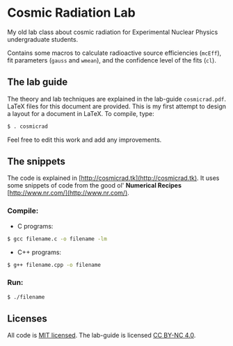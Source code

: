# Cosmic Radiation Lab

My old lab class about cosmic radiation for Experimental Nuclear Physics undergraduate students.

Contains some macros to calculate radioactive source efficiencies (`mcEff`), fit parameters (`gauss` and `wmean`), and the confidence level of the fits (`cl`).

## The lab guide

The theory and lab techniques are explained in the lab-guide `cosmicrad.pdf`. LaTeX files for this document are provided. This is my first attempt to design a layout for a document in LaTeX. To compile, type:

```bash
$ . cosmicrad
```

Feel free to edit this work and add any improvements.

## The snippets

The code is explained in [http://cosmicrad.tk](http://cosmicrad.tk). It uses some snippets of code from the good ol' **Numerical Recipes** [http://www.nr.com/](http://www.nr.com/).

### Compile:

 * C programs:

```bash
$ gcc filename.c -o filename -lm
```

 * C++ programs:

```bash
$ g++ filename.cpp -o filename
```

### Run:

```bash
$ ./filename
```

## Licenses

All code is [MIT licensed](http://opensource.org/licenses/MIT).
The lab-guide is licensed [CC BY-NC 4.0](http://creativecommons.org/licenses/by-nc/4.0/legalcode).
